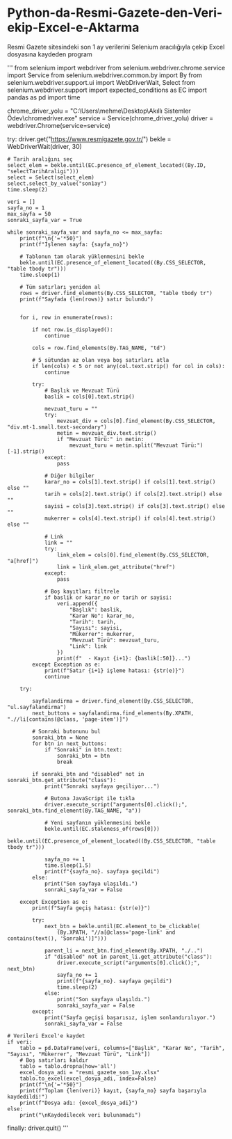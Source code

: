 # Python-da-Resmi-Gazete-den-Veri-ekip-Excel-e-Aktarma
Resmi Gazete sitesindeki son 1 ay verilerini Selenium aracılığıyla çekip Excel dosyasına kaydeden program

'''
from selenium import webdriver
from selenium.webdriver.chrome.service import Service
from selenium.webdriver.common.by import By
from selenium.webdriver.support.ui import WebDriverWait, Select
from selenium.webdriver.support import expected_conditions as EC
import pandas as pd
import time

chrome_driver_yolu = "C:\\Users\\mehme\\Desktop\\Akıllı Sistemler Ödev\\chromedriver.exe"
service = Service(chrome_driver_yolu)
driver = webdriver.Chrome(service=service)

try:
    driver.get("https://www.resmigazete.gov.tr/")
    bekle = WebDriverWait(driver, 30)

    # Tarih aralığını seç
    select_elem = bekle.until(EC.presence_of_element_located((By.ID, "selectTarihAraligi")))
    select = Select(select_elem)
    select.select_by_value("son1ay")
    time.sleep(2)

    veri = []
    sayfa_no = 1
    max_sayfa = 50
    sonraki_sayfa_var = True

    while sonraki_sayfa_var and sayfa_no <= max_sayfa:
        print(f"\n{'='*50}")
        print(f"İşlenen sayfa: {sayfa_no}")
        
        # Tablonun tam olarak yüklenmesini bekle
        bekle.until(EC.presence_of_element_located((By.CSS_SELECTOR, "table tbody tr")))
        time.sleep(1)
        
        # Tüm satırları yeniden al
        rows = driver.find_elements(By.CSS_SELECTOR, "table tbody tr")
        print(f"Sayfada {len(rows)} satır bulundu")


        for i, row in enumerate(rows):

            if not row.is_displayed():
                continue
                
            cols = row.find_elements(By.TAG_NAME, "td")
            
            # 5 sütundan az olan veya boş satırları atla
            if len(cols) < 5 or not any(col.text.strip() for col in cols):
                continue

            try:
                # Başlık ve Mevzuat Türü
                baslik = cols[0].text.strip()
                
                mevzuat_turu = ""
                try:
                    mevzuat_div = cols[0].find_element(By.CSS_SELECTOR, "div.mt-1.small.text-secondary")
                    metin = mevzuat_div.text.strip()
                    if "Mevzuat Türü:" in metin:
                        mevzuat_turu = metin.split("Mevzuat Türü:")[-1].strip()
                except:
                    pass

                # Diğer bilgiler
                karar_no = cols[1].text.strip() if cols[1].text.strip() else ""
                tarih = cols[2].text.strip() if cols[2].text.strip() else ""
                sayisi = cols[3].text.strip() if cols[3].text.strip() else ""
                mukerrer = cols[4].text.strip() if cols[4].text.strip() else ""

                # Link
                link = ""
                try:
                    link_elem = cols[0].find_element(By.CSS_SELECTOR, "a[href]")
                    link = link_elem.get_attribute("href")
                except:
                    pass

                # Boş kayıtları filtrele
                if baslik or karar_no or tarih or sayisi:
                    veri.append({
                        "Başlık": baslik,
                        "Karar No": karar_no,
                        "Tarih": tarih,
                        "Sayısı": sayisi,
                        "Mükerrer": mukerrer,
                        "Mevzuat Türü": mevzuat_turu,
                        "Link": link
                    })
                    print(f"  - Kayıt {i+1}: {baslik[:50]}...")
            except Exception as e:
                print(f"Satır {i+1} işleme hatası: {str(e)}")
                continue

        try:

            sayfalandirma = driver.find_element(By.CSS_SELECTOR, "ul.sayfalandirma")
            next_buttons = sayfalandirma.find_elements(By.XPATH, ".//li[contains(@class, 'page-item')]")
            
            # Sonraki butonunu bul
            sonraki_btn = None
            for btn in next_buttons:
                if "Sonraki" in btn.text:
                    sonraki_btn = btn
                    break
            
            if sonraki_btn and "disabled" not in sonraki_btn.get_attribute("class"):
                print("Sonraki sayfaya geçiliyor...")
                
                # Butona JavaScript ile tıkla
                driver.execute_script("arguments[0].click();", sonraki_btn.find_element(By.TAG_NAME, "a"))
                
                # Yeni sayfanın yüklenmesini bekle
                bekle.until(EC.staleness_of(rows[0]))
                bekle.until(EC.presence_of_element_located((By.CSS_SELECTOR, "table tbody tr")))
                
                sayfa_no += 1
                time.sleep(1.5)
                print(f"{sayfa_no}. sayfaya geçildi")
            else:
                print("Son sayfaya ulaşıldı.")
                sonraki_sayfa_var = False
                
        except Exception as e:
            print(f"Sayfa geçiş hatası: {str(e)}")

            try:
                next_btn = bekle.until(EC.element_to_be_clickable(
                    (By.XPATH, "//a[@class='page-link' and contains(text(), 'Sonraki')]")))
                
                parent_li = next_btn.find_element(By.XPATH, "./..")
                if "disabled" not in parent_li.get_attribute("class"):
                    driver.execute_script("arguments[0].click();", next_btn)
                    sayfa_no += 1
                    print(f"{sayfa_no}. sayfaya geçildi")
                    time.sleep(2)
                else:
                    print("Son sayfaya ulaşıldı.")
                    sonraki_sayfa_var = False
            except:
                print("Sayfa geçişi başarısız, işlem sonlandırılıyor.")
                sonraki_sayfa_var = False

    # Verileri Excel'e kaydet
    if veri:
        tablo = pd.DataFrame(veri, columns=["Başlık", "Karar No", "Tarih", "Sayısı", "Mükerrer", "Mevzuat Türü", "Link"])
        # Boş satırları kaldır
        tablo = tablo.dropna(how='all')
        excel_dosya_adi = "resmi_gazete_son_1ay.xlsx"
        tablo.to_excel(excel_dosya_adi, index=False)
        print(f"\n{'='*50}")
        print(f"Toplam {len(veri)} kayıt, {sayfa_no} sayfa başarıyla kaydedildi!")
        print(f"Dosya adı: {excel_dosya_adi}")
    else:
        print("\nKaydedilecek veri bulunamadı")

finally:
    driver.quit()
'''
